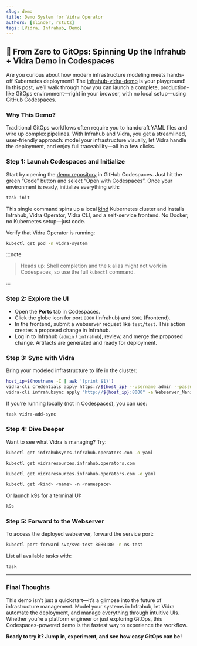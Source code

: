 ```yaml
---
slug: demo
title: Demo System for Vidra Operator
authors: [slinder, rstutz]
tags: [Vidra, Infrahub, Demo]
---
```


## 🚀 From Zero to GitOps: Spinning Up the Infrahub + Vidra Demo in Codespaces

Are you curious about how modern infrastructure modeling meets hands-off Kubernetes deployment? The [infrahub-vidra-demo](https://github.com/infrahub-operator/infrahub-vidra-demo) is your playground! In this post, we’ll walk through how you can launch a complete, production-like GitOps environment—right in your browser, with no local setup—using GitHub Codespaces.

### Why This Demo?

Traditional GitOps workflows often require you to handcraft YAML files and wire up complex pipelines. With Infrahub and Vidra, you get a streamlined, user-friendly approach: model your infrastructure visually, let Vidra handle the deployment, and enjoy full traceability—all in a few clicks.

### Step 1: Launch Codespaces and Initialize

Start by opening the [demo repository](https://github.com/infrahub-operator/infrahub-vidra-demo)  in GitHub Codespaces. Just hit the green “Code” button and select “Open with Codespaces”. Once your environment is ready, initialize everything with:

```bash
task init
```

This single command spins up a local [kind](https://kind.sigs.k8s.io/) Kubernetes cluster and installs Infrahub, Vidra Operator, Vidra CLI, and a self-service frontend. No Docker, no Kubernetes setup—just code.

Verify that Vidra Operator is running:

```bash
kubectl get pod -n vidra-system
```

:::note

> Heads up: Shell completion and the `k` alias might not work in Codespaces, so use the full `kubectl` command.

:::

### Step 2: Explore the UI

- Open the **Ports** tab in Codespaces.
- Click the globe icon for port `8000` (Infrahub) and `5001` (Frontend).
- In the frontend, submit a webserver request like `test/test`. This action creates a proposed change in Infrahub.
- Log in to Infrahub (`admin` / `infrahub`), review, and merge the proposed change. Artifacts are generated and ready for deployment.

### Step 3: Sync with Vidra

Bring your modeled infrastructure to life in the cluster:

```bash
host_ip=$(hostname -I | awk '{print $1}')
vidra-cli credentials apply https://${host_ip} --username admin --password infrahub
vidra-cli infrahubsync apply "http://${host_ip}:8000" -a Webserver_Manifest -b main -N default -e
```

If you’re running locally (not in Codespaces), you can use:

```bash
task vidra-add-sync
```

### Step 4: Dive Deeper

Want to see what Vidra is managing? Try:

```bash
kubectl get infrahubsyncs.infrahub.operators.com -o yaml
````
```bash
kubectl get vidraresources.infrahub.operators.com
```
```bash
kubectl get vidraresources.infrahub.operators.com -o yaml
```
```bash
kubectl get <kind> <name> -n <namespace>
```

Or launch [k9s](https://k9scli.io/) for a terminal UI:

```bash
k9s
```

### Step 5: Forward to the Webserver
To access the deployed webserver, forward the service port:

```bash
kubectl port-forward svc/svc-test 8080:80 -n ns-test
```

List all available tasks with:

```bash
task
```

---

### Final Thoughts

This demo isn’t just a quickstart—it’s a glimpse into the future of infrastructure management. Model your systems in Infrahub, let Vidra automate the deployment, and manage everything through intuitive UIs. Whether you’re a platform engineer or just exploring GitOps, this Codespaces-powered demo is the fastest way to experience the workflow.

**Ready to try it? Jump in, experiment, and see how easy GitOps can be!**


